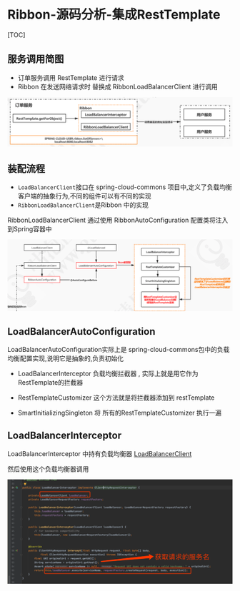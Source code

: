 # Ribbon-源码分析-集成RestTemplate

[TOC]

## 服务调用简图

- 订单服务调用 RestTemplate 进行请求
- Ribbon 在发送网络请求时 替换成 RibbonLoadBalancerClient 进行调用

![image-20200914192629990](../../../../assets/image-20200914192629990.png)

## 装配流程

- `LoadBalancerClient`接口在 spring-cloud-commons 项目中,定义了负载均衡客户端的抽象行为,不同的组件可以有不同的实现
- `RibbonLoadBalancerClient`是Ribbon 中的实现

RibbonLoadBalancerClient 通过使用 RibbonAutoConfiguration 配置类将注入到Spring容器中



![image-20200914193057986](../../../../assets/image-20200914193057986.png)

## LoadBalancerAutoConfiguration

LoadBalancerAutoConfiguration实际上是 spring-cloud-commons包中的负载均衡配置实现,说明它是抽象的,负责初始化

- LoadBalancerInterceptor 负载均衡拦截器 , 实际上就是用它作为 RestTemplate的拦截器

- RestTemplateCustomizer 这个方法就是将拦截器添加到 restTemplate 
- SmartInitializingSingleton 将 所有的RestTemplateCustomizer 执行一遍

## LoadBalancerInterceptor

LoadBalancerInterceptor 中持有负载均衡器 [LoadBalancerClient](023-Ribbon-源码分析-LoadBalancerClient.md) 

然后使用这个负载均衡器调用

![image-20200914195643549](../../../../assets/image-20200914195643549.png)

